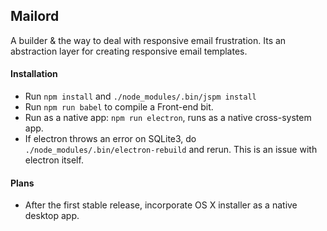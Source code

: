 ## Mailord

A builder &  the way to deal with responsive email frustration. Its an abstraction layer for creating responsive email templates.

#### Installation
- Run `npm install` and `./node_modules/.bin/jspm install`
- Run `npm run babel` to compile a Front-end bit.
- Run as a native app: `npm run electron`, runs as a native cross-system app.
- If electron throws an error on SQLite3, do  `./node_modules/.bin/electron-rebuild` and rerun. This is an issue with electron itself.

#### Plans
- After the first stable release, incorporate OS X installer as a native desktop app.

